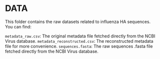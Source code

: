 # DATA

This folder contains the raw datasets related to influenza HA sequences.
You can find:

`metadata_raw.csv`: The original metadata file fetched directly from the NCBI Virus database.
`metadata_reconstructed.csv`: The reconstructed metadata file for more convenience.
`sequences.fasta`: The raw sequences .fasta file fetched directly from the NCBI Virus database.

